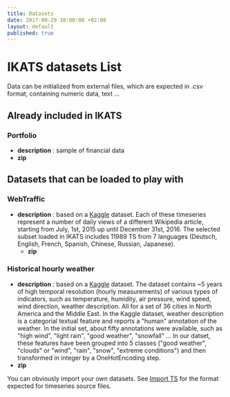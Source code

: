 ```yaml
---
title: Datasets
date: 2017-09-29 10:00:00 +02:00
layout: default
published: true
---
```



IKATS datasets List
====================

Data can be initialized from external files, which are expected in .csv format, containing numeric data, text ...

## Already included in IKATS


### Portfolio
- **description** : sample of financial data
- **zip**


## Datasets that can be loaded to play with

### WebTraffic
- **description** : based on a [Kaggle](https://www.kaggle.com/c/web-traffic-time-series-forecasting) dataset. Each of these timeseries represent a number of daily views of a different Wikipedia article, starting from July, 1st, 2015 up until December 31st, 2016. The selected subset loaded in IKATS includes 11989 TS from 7 languages (Deutsch, English, French, Spanish, Chinese, Russian, Japanese).
  - **zip**


### Historical hourly weather
  - **description** : based on a [Kaggle](https://www.kaggle.com/selfishgene/historical-hourly-weather-data) dataset. The dataset contains ~5 years of high temporal resolution (hourly measurements) of various types of indicators, such as temperature, humidity, air pressure, wind speed, wind direction, weather description. All for a set of 36 cities in North America and the Middle East. In the Kaggle dataset, weather description is a categorial textual feature and reports a "human" annotation of the weather. In the initial set, about fifty annotations were available, such as "high wind", "light rain", "good weather", "snowfall" ... In our datset, these features have been grouped into 5 classes ("good weather", "clouds" or "wind", "rain", "snow", "extreme conditions") and then transformed in integer by a OneHotEncoding step.
  - **zip**




You can obviously import your own datasets. See [Import TS](/doc/operators/importTs.html) for the format expected for timeseries source files.
